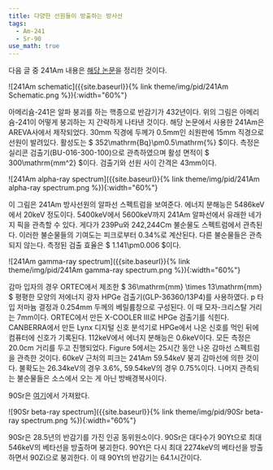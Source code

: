 ```yaml
---
title: 다양한 선원들이 방출하는 방사선
tags:
  - Am-241
  - Sr-90
use_math: true
---
```


다음 글 중 241Am 내용은 [해당 논문](https://www.tandfonline.com/doi/full/10.1080/00223131.2016.1174167)을 정리한 것이다.

![241Am schematic]({{site.baseurl}}{% link theme/img/pid/241Am Schematic.png %}){:width="60%"}

아메리슘-241은 알파 붕괴를 하는 핵종으로 반감기가 432년이다.
위의 그림은 아메리슘-241이 어떻게 붕괴하는 지 간략하게 나타낸 것이다.
해당 논문에서 사용한 241Am은 AREVA사에서 제작되었다.
30mm 직경에 두께가 0.5mm인 쇠원판에 15mm 직경으로 선원이 발려있다.
활성도는 $ 352\mathrm{Bq}\pm0.5\mathrm{\%} $이다.
측정은 실리콘 검출기(BU-016-300-100)으로 관측하였으며 활성 면적이 $ 300\mathrm{mm^2} $이다. 
검출기와 선원 사이 간격은 43mm이다.

![241Am alpha-ray spectrum]({{site.baseurl}}{% link theme/img/pid/241Am alpha-ray spectrum.png %}){:width="60%"}

이 그림은 241Am 방사선원의 알파선 스펙트럼을 보여준다. 에너지 분해능은 5486keV에서 20keV 정도이다. 
5400keV에서 5600keV까지 241Am 알파선에서 유래한 네가지 픽을 관측할 수 있다. 
게다가 239Pu와 242,244Cm 불순물도 스펙트럼에서 관측된다.
이러한 불순물들의 기여도는 피크로부터 0.34%로 계산된다.
다른 불순물들은 관측되지 않는다.
측정된 검출 효율은 $ 1.141\pm0.006 $이다.

![241Am gamma-ray spectrum]({{site.baseurl}}{% link theme/img/pid/241Am gamma-ray spectrum.png %}){:width="60%"}

감마 입자의 경우 ORTEC에서 제조한 $ 36\mathrm{mm} \times 13\mathrm{mm} $ 평평한 모양의 저에너지 광자 HPGe 검출기(GLP-36360/13P4)를 사용하였다.
p 타입 저마늄 결정과 0.254mm 두께의 베릴륨창으로 구성된다. 이 때 모자-크리스탈 거리는 7mm이다. 
ORTEC에서 만든 X-COOLER III로 HPGe 검출기를 식힌다.
CANBERRA에서 만든 Lynx 디지털 신호 분석기로 HPGe에서 나온 신호를 먹인 뒤에 컴퓨터에 신호가 기록된다.
112keV에서 에너지 분해능은 0.6keV이다. 
모든 측정은 20.0cm 거리를 두고 진행되었다. 
Figure 5에서는 25시간 동안 나온 감마선 스펙트럼을 관측한 것이다. 
60keV 근처의 피크는 241Am 59.54keV 붕괴 감마선에 의한 것이다.
불확도는 26.34keV의 경우 3.6%, 59.54keV의 경우 0.75%이다.
나머지 관측되는 불순물들은 소스에서 오는 게 아닌 방배경복사이다. 

90Sr은 [여기](https://www.ld-didactic.de/software/524221en/Content/Appendix/Sr90.htm)에서 가져왔다.

![90Sr beta-ray spectrum]({{site.baseurl}}{% link theme/img/pid/90Sr beta-ray spectrum.png %}){:width="60%"}

90Sr은 28.5년의 반감기를 가진 인공 동위원소이다.
90Sr은 대다수가 90Yt으로 최대 546keV의 베타선을 방출하며 붕괴한다.
90Yt은 다시 최대 2274keV의 베타선을 방출하면서 90Zi으로 붕괴한다.
이 때 90Yt의 반감기는 64.1시간이다.